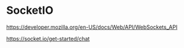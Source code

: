 # SocketIO

<https://developer.mozilla.org/en-US/docs/Web/API/WebSockets_API>

<https://socket.io/get-started/chat>
